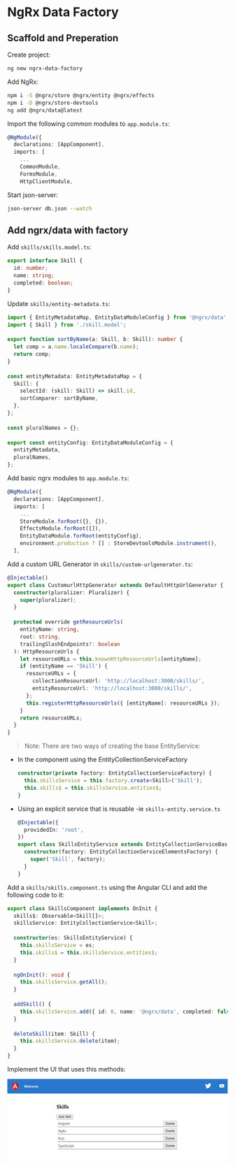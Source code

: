 # NgRx Data Factory

## Scaffold and Preperation

Create project:

```bash
ng new ngrx-data-factory
```

Add NgRx:

```bash
npm i -S @ngrx/store @ngrx/entity @ngrx/effects
npm i -D @ngrx/store-devtools
ng add @ngrx/data@latest
```

Import the following common modules to `app.module.ts`:

```typescript
@NgModule({
  declarations: [AppComponent],
  imports: [
    ...
    CommonModule,
    FormsModule,
    HttpClientModule,
```

Start json-server:

```bash
json-server db.json --watch
```

## Add ngrx/data with factory

Add `skills/skills.model.ts`:

```typescript
export interface Skill {
  id: number;
  name: string;
  completed: boolean;
}
```

Update `skills/entity-metadata.ts`:

```typescript
import { EntityMetadataMap, EntityDataModuleConfig } from '@ngrx/data';
import { Skill } from './skill.model';

export function sortByName(a: Skill, b: Skill): number {
  let comp = a.name.localeCompare(b.name);
  return comp;
}

const entityMetadata: EntityMetadataMap = {
  Skill: {
    selectId: (skill: Skill) => skill.id,
    sortComparer: sortByName,
  },
};

const pluralNames = {};

export const entityConfig: EntityDataModuleConfig = {
  entityMetadata,
  pluralNames,
};
```

Add basic ngrx modules to `app.module.ts`:

```typescript
@NgModule({
  declarations: [AppComponent],
  imports: [
    ...
    StoreModule.forRoot({}, {}),
    EffectsModule.forRoot([]),
    EntityDataModule.forRoot(entityConfig),
    environment.production ? [] : StoreDevtoolsModule.instrument(),
  ],
```

Add a custom URL Generator in `skills/custom-urlgenerator.ts`:

```typescript
@Injectable()
export class CustomurlHttpGenerator extends DefaultHttpUrlGenerator {
  constructor(pluralizer: Pluralizer) {
    super(pluralizer);
  }

  protected override getResourceUrls(
    entityName: string,
    root: string,
    trailingSlashEndpoints?: boolean
  ): HttpResourceUrls {
    let resourceURLs = this.knownHttpResourceUrls[entityName];
    if (entityName == 'Skill') {
      resourceURLs = {
        collectionResourceUrl: 'http://localhost:3000/skills/',
        entityResourceUrl: 'http://localhost:3000/skills/',
      };
      this.registerHttpResourceUrls({ [entityName]: resourceURLs });
    }
    return resourceURLs;
  }
}
```

>Note: There are two ways of creating the base EntityService:
  
  - In the component using the EntityCollectionServiceFactory

    ```typescript
    constructor(private factory: EntityCollectionServiceFactory) {
      this.skillsService = this.factory.create<Skill>('Skill');
      this.skills$ = this.skillsService.entities$;
    }
    ```
  - Using an explicit service that is reusable -ie `skills-entity.service.ts`

    ```typescript
    @Injectable({
      providedIn: 'root',
    })
    export class SkillsEntityService extends EntityCollectionServiceBase<Skill> {
      constructor(factory: EntityCollectionServiceElementsFactory) {
        super('Skill', factory);
      }
    }
    ```

Add a `skills/skills.component.ts` using the Angular CLI and add the following code to it:

```typescript
export class SkillsComponent implements OnInit {
  skills$: Observable<Skill[]>;
  skillsService: EntityCollectionService<Skill>;

  constructor(es: SkillsEntityService) {
    this.skillsService = es;
    this.skills$ = this.skillsService.entities$;
  }

  ngOnInit(): void {
    this.skillsService.getAll();
  }

  addSkill() {
    this.skillsService.add({ id: 0, name: '@ngrx/data', completed: false });
  }

  deleteSkill(item: Skill) {
    this.skillsService.delete(item);
  }
}
```

Implement the UI that uses this methods:

![base-ui](_images/base-ui.jpg)